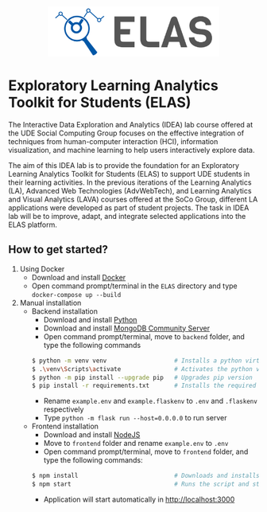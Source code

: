 <p align="center">
<a href="https://www.uni-due.de/soco/teaching/courses/lab-idea-ss21.php" target="_blank" rel="noopener noreferrer">
<img height="100px" src="frontend/public/images/logos/cover.png" alt="re-frame logo">
</a>
</p>

# Exploratory Learning Analytics Toolkit for Students (ELAS)

The Interactive Data Exploration and Analytics (IDEA) lab course offered at the UDE Social Computing Group focuses on the effective integration of techniques from human-computer interaction (HCI), information visualization, and machine learning to help users interactively explore data.

The aim of this IDEA lab is to provide the foundation for an Exploratory Learning Analytics Toolkit for Students (ELAS) to support UDE students in their learning activities. In the previous iterations of the Learning Analytics (LA), Advanced Web Technologies (AdvWebTech), and Learning Analytics and Visual Analytics (LAVA) courses offered at the SoCo Group, different LA applications were developed as part of student projects. The task in IDEA lab will be to improve, adapt, and integrate selected applications into the ELAS platform.

## How to get started?

1. Using Docker
   - Download and install [Docker](https://www.docker.com/products/docker-desktop)
   - Open command prompt/terminal in the `ELAS` directory and type `docker-compose up --build`
2. Manual installation
   - Backend installation
     - Download and install [Python](https://www.python.org/downloads/release/python-387/)
     - Download and install [MongoDB Community Server](https://www.mongodb.com/try/download/community)
     - Open command prompt/terminal, move to `backend` folder, and type the following commands
     ```sh
     $ python -m venv venv                   # Installs a python virtual environment
     $ .\venv\Scripts\activate               # Activates the python virtual environment
     $ python -m pip install --upgrade pip   # Upgrades pip version
     $ pip install -r requirements.txt       # Installs the required packages
     ```
     - Rename `example.env` and `example.flaskenv` to `.env` and `.flaskenv` respectively
     - Type `python -m flask run --host=0.0.0.0` to run server
   - Frontend installation
     - Download and install [NodeJS](https://nodejs.org/en/)
     - Move to `frontend` folder and rename `example.env` to `.env`
     - Open command prompt/terminal, move to `frontend` folder, and type the following commands:
     ```sh
     $ npm install                           # Downloads and installs node packages
     $ npm start                             # Runs the script and starts the application
     ```
     - Application will start automatically in [http://localhost:3000](http://localhost:3000)
